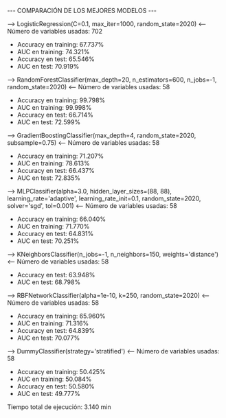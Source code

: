 --- COMPARACIÓN DE LOS MEJORES MODELOS ---

--> LogisticRegression(C=0.1, max_iter=1000, random_state=2020) <--
Número de variables usadas: 702
* Accuracy en training: 67.737%
* AUC en training: 74.321%
* Accuracy en test: 65.546%
* AUC en test: 70.919%

--> RandomForestClassifier(max_depth=20, n_estimators=600, n_jobs=-1,
                       random_state=2020) <--
Número de variables usadas: 58
* Accuracy en training: 99.798%
* AUC en training: 99.998%
* Accuracy en test: 66.714%
* AUC en test: 72.599%

--> GradientBoostingClassifier(max_depth=4, random_state=2020, subsample=0.75) <--
Número de variables usadas: 58
* Accuracy en training: 71.207%
* AUC en training: 78.613%
* Accuracy en test: 66.437%
* AUC en test: 72.835%

--> MLPClassifier(alpha=3.0, hidden_layer_sizes=(88, 88), learning_rate='adaptive',
              learning_rate_init=0.1, random_state=2020, solver='sgd',
              tol=0.001) <--
Número de variables usadas: 58
* Accuracy en training: 66.040%
* AUC en training: 71.770%
* Accuracy en test: 64.831%
* AUC en test: 70.251%

--> KNeighborsClassifier(n_jobs=-1, n_neighbors=150, weights='distance') <--
Número de variables usadas: 58
* Accuracy en test: 63.948%
* AUC en test: 68.798%

--> RBFNetworkClassifier(alpha=1e-10, k=250, random_state=2020) <--
Número de variables usadas: 58
* Accuracy en training: 65.960%
* AUC en training: 71.316%
* Accuracy en test: 64.839%
* AUC en test: 70.077%

--> DummyClassifier(strategy='stratified') <--
Número de variables usadas: 58
* Accuracy en training: 50.425%
* AUC en training: 50.084%
* Accuracy en test: 50.580%
* AUC en test: 49.777%

Tiempo total de ejecución: 3.140 min
